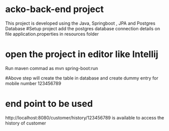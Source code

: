 # acko-back-end project
 This project is developed using the Java, Springboot , JPA and Postgres Database
#Setup project
add the postgres database connection details on file application.properties in resources folder

# open the project in editor like Intellij
Run maven commad as  mvn spring-boot:run 

#Above step will create the table in database and create dummy entry for mobile number 123456789

# end point  to be used
http://localhost:8080/customer/history/123456789 is available to access the history of customer

